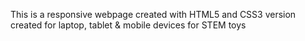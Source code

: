 This is a responsive webpage created with HTML5 and CSS3 version created for laptop, tablet & mobile devices for STEM toys
